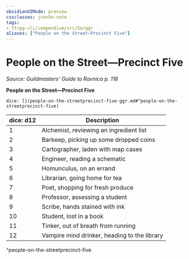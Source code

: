 ```yaml
---
obsidianUIMode: preview
cssclasses: json5e-note
tags:
- ttrpg-cli/compendium/src/5e/ggr
aliases: ["People on the Street—Precinct Five"]
---
```

# People on the Street—Precinct Five
*Source: Guildmasters' Guide to Ravnica p. 118* 

**People on the Street—Precinct Five**

`dice: [](people-on-the-streetprecinct-five-ggr.md#^people-on-the-streetprecinct-five)`

| dice: d12 | Description |
|-----------|-------------|
| 1 | Alchemist, reviewing an ingredient list |
| 2 | Barkeep, picking up some dropped coins |
| 3 | Cartographer, laden with map cases |
| 4 | Engineer, reading a schematic |
| 5 | Homunculus, on an errand |
| 6 | Librarian, going home for tea |
| 7 | Poet, shopping for fresh produce |
| 8 | Professor, assessing a student |
| 9 | Scribe, hands stained with ink |
| 10 | Student, lost in a book |
| 11 | Tinker, out of breath from running |
| 12 | Vampire mind drinker, heading to the library |
^people-on-the-streetprecinct-five